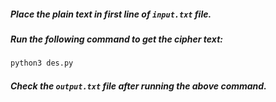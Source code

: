 ##### Place the plain text in first line of `input.txt` file.
##### Run the following command to get the cipher text:
```sh
python3 des.py
```
##### Check the `output.txt` file after running the above command.